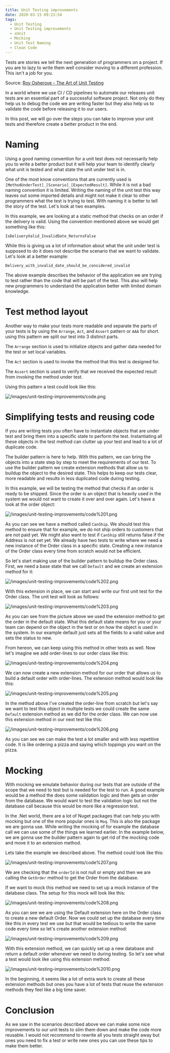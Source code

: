 ```yaml
---
title: Unit Testing improvements
date: 2020-03-15 09:23:54
tags:
  - Unit Testing
  - Unit Testing improvements
  - xUnit
  - Mocking
  - Unit Test Naming
  - Clean Code
---
```



Tests are stories we tell the next generation of programmers on a project. If you are to lazy to write them well consider moving to a different profession. This isn't a job for you.

Source: [Roy Osherove - The Art of Unit Testing](https://www.manning.com/books/the-art-of-unit-testing-second-edition)

In a world where we use CI / CD pipelines to automate our releases unit tests are an essential part of a successful software project. Not only do they help us to debug the code we are writing faster but they also help us to validate the code before releasing it to our users.

In this post, we will go over the steps you can take to improve your unit tests and therefore create a better product in the end.

# Naming

Using a good naming convention for a unit test does not necessarily help you to write a better product but it will help your team to identify clearly what unit is tested and what state the unit under test is in.

One of the most know conventions that are currently used is `[MethodUnderTest]_[Scenario]_[ExpectedResult]`. While it is not a bad naming convention it is limited. Writing the naming of the unit test this way leaves out some imported details and might not make it clear to other programmers what the test is trying to test. With naming it is better to tell the story of the test. Let's look at two examples.

In this example, we are looking at a static method that checks on an order if the delivery is valid. Using the convention mentioned above we would get something like this:

`IsDeliveryValid_InvalidDate_ReturnsFalse`

While this is giving us a lot of information about what the unit under test is supposed to do it does not describe the scenario that we want to validate. Let's look at a better example:

`Delivery_with_invalid_date_should_be_considered_invalid`

The above example describes the behavior of the application we are trying to test rather than the code that will be part of the test. This also will help new programmers to understand the application better with limited domain knowledge.

# Test method layout

Another way to make your tests more readable and separate the parts of your tests is by using the `Arrange`, `Act`, and `Assert` pattern or `AAA` for short. using this pattern we split our test into 3 distinct parts.

The `Arrange` section is used to initialize objects and gather data needed for the test or set local variables.

The `Act` section is used to invoke the method that this test is designed for.

The `Assert` section is used to verify that we received the expected result from invoking the method under test.

Using this pattern a test could look like this:

![/images/unit-testing-improvements/code.png](/images/unit-testing-improvements/code.png)

# Simplifying tests and reusing code

If you are writing tests you often have to instantiate objects that are under test and bring them into a specific state to perform the test. Instantiating all these objects in the test method can clutter up your test and lead to a lot of duplicate code.

The builder pattern is here to help. With this pattern, we can bring the objects into a state step by step to meet the requirements of our test. To use the builder pattern we create extension methods that allow us to buildup the object to the desired state. This helps to keep our tests clear, more readable and results in less duplicated code during testing.

In this example, we will be testing the method that checks if an order is ready to be shipped. Since the order is an object that is heavily used in the system we would not want to create it over and over again. Let's have a look at the order object:

![/images/unit-testing-improvements/code%201.png](/images/unit-testing-improvements/code%201.png)

As you can see we have a method called `CanShip`. We should test this method to ensure that for example, we do not ship orders to customers that are not paid yet. We might also want to test if `CanShip` still returns false if the Address is not set yet. We already have two tests to write where we need a new instance of the Order class in a specific state. Creating a new instance of the Order class every time from scratch would not be efficient.

So let's start making use of the builder pattern to buildup the Order class. First, we need a base state that we call `Default` and we create an extension method for it:

![/images/unit-testing-improvements/code%202.png](/images/unit-testing-improvements/code%202.png)

With this extension in place, we can start and write our first unit test for the Order class. The unit test will look as follows:

![/images/unit-testing-improvements/code%203.png](/images/unit-testing-improvements/code%203.png)

As you can see from the picture above we used the extension method to get the order in the default state. What this default state means for you or your team can depend on the object in the test or on how the object is used in the system. In our example default just sets all the fields to a valid value and sets the status to new.

From hereon, we can keep using this method in other tests as well. Now let's imagine we add order-lines to our order class like this:

![/images/unit-testing-improvements/code%204.png](/images/unit-testing-improvements/code%204.png)

We can now create a new extension method for our order that allows us to build a default order with order-lines. The extension method would look like this:

![/images/unit-testing-improvements/code%205.png](/images/unit-testing-improvements/code%205.png)

In the method above I've created the order-line from scratch but let's say we want to test this object in multiple tests we could create the same `Default` extension method as we did for the order class. We can now use this extension method in our next test like this:

![/images/unit-testing-improvements/code%206.png](/images/unit-testing-improvements/code%206.png)

As you can see we can make the test a lot smaller and with less repetitive code. It is like ordering a pizza and saying which toppings you want on the pizza.

# Mocking

With mocking we emulate behavior during our tests that are outside of the scope that we need to test but is needed for the test to run. A good example would be a method the does some validation logic and then gets an order from the database. We would want to test the validation logic but not the database call because this would be more like a regression test.

In the .Net world, there are a lot of Nuget packages that can help you with mocking but one of the more popular ones is `Moq`. This is also the package we are gonna use. While writing the mocking of for example the database call we can use some of the things we learned earlier. In the example below, we are gonna use the builder pattern again to get rid of the mocking code and move it to an extension method.

Lets take the example we described above. The method could look like this:

![/images/unit-testing-improvements/code%207.png](/images/unit-testing-improvements/code%207.png)

We are checking that the `orderId` is not null or empty and then we are calling the `GetOrder` method to get the Order from the database.

If we want to mock this method we need to set up a mock instance of the database class. The setup for this mock will look like this:

![/images/unit-testing-improvements/code%208.png](/images/unit-testing-improvements/code%208.png)

As you can see we are using the Default extension here on the Order class to create a new default Order. Now we could set up the database every time like this in every test we use but that would be tedious to write the same code every time so let's create another extension method:

![/images/unit-testing-improvements/code%209.png](/images/unit-testing-improvements/code%209.png)

With this extension method, we can quickly set up a new database and return a default order whenever we need to during testing. So let's see what a test would look like using this extension method:

![/images/unit-testing-improvements/code%2010.png](/images/unit-testing-improvements/code%2010.png)

In the beginning, it seems like a lot of extra work to create all these extension methods but ones you have a lot of tests that reuse the extension methods they feel like a big time saver.

# Conclusion

As we saw in the scenarios described above we can make some nice improvements to our unit tests to slim them down and make the code more reusable. I would not recommend to rewrite all you tests straight away but ones you need to fix a test or write new ones you can use these tips to make them better.